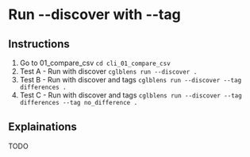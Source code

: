 # Run --discover with --tag

## Instructions

1. Go to 01_compare_csv `cd cli_01_compare_csv`
2. Test A - Run with discover `cglblens run --discover .`
3. Test B - Run with discover and tags `cglblens run --discover --tag differences .`
4. Test C - Run with discover and tags `cglblens run --discover --tag differences --tag no_difference .`

## Explainations

TODO


